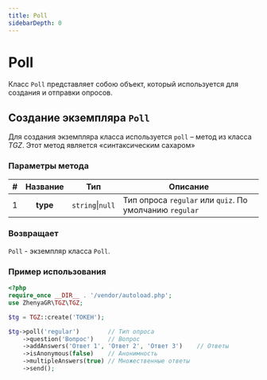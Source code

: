 ```yaml
---
title: Poll
sidebarDepth: 0
---
```


# **Poll**
Класс `Poll` представляет собою объект, который используется для создания и отправки опросов.

##  Создание экземпляра `Poll`
Для создания экземпляра класса используется `poll` – метод из класса _TGZ_. Этот метод является «синтаксическим сахаром»

### Параметры метода
| # | Название |       Тип        | Описание                                                |
|:-:|:--------:|:----------------:|---------------------------------------------------------|
| 1 | **type** | `string`\|`null` | Тип опроса `regular` или `quiz`. По умолчанию `regular` |

### Возвращает
`Poll` - экземпляр класса `Poll`.

### Пример использования
```php
<?php
require_once __DIR__ . '/vendor/autoload.php';
use ZhenyaGR\TGZ\TGZ;

$tg = TGZ::create('ТОКЕН');

$tg->poll('regular')        // Тип опроса
    ->question('Вопрос')    // Вопрос
    ->addAnswers('Ответ 1', 'Ответ 2', 'Ответ 3')    // Ответы
    ->isAnonymous(false)    // Анонимность
    ->multipleAnswers(true) // Множественные ответы
    ->send();
```